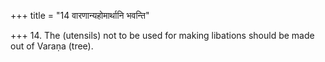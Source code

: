 +++
title = "14 वारणान्यहोमार्थानि भवन्ति"

+++
14. The (utensils) not to be used for making libations should be made out of Varaṇa (tree).
